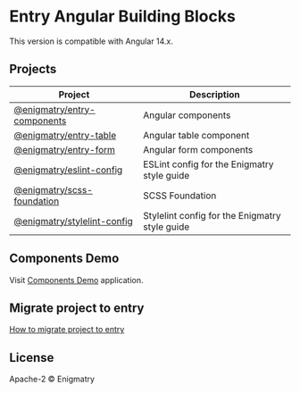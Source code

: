 # Entry Angular Building Blocks

This version is compatible with Angular 14.x.

## Projects

| Project | Description |
|-|-|
| [@enigmatry/entry-components](./libs/entry-components/README.md) | Angular components |
| [@enigmatry/entry-table](./libs/entry-table/README.md) | Angular table component |
| [@enigmatry/entry-form](./libs/entry-form/README.md) | Angular form components |
| [@enigmatry/eslint-config](./libs/eslint-config/README.md) | ESLint config for the Enigmatry style guide |
| [@enigmatry/scss-foundation ](./libs/scss-foundation/README.md) | SCSS Foundation |
| [@enigmatry/stylelint-config](./libs/stylelint-config/README.md) | Stylelint config for the Enigmatry style guide |

## Components Demo

Visit [Components Demo](https://entry-demo.enigmatry.com/) application.

## Migrate project to entry

[How to migrate project to entry](https://github.com/enigmatry/entry-angular-building-blocks/wiki/Migrate-project-to-Entry)

## License

Apache-2 © Enigmatry